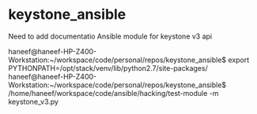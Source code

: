 # keystone_ansible

Need to add documentatio
Ansible module for keystone v3 api

haneef@haneef-HP-Z400-Workstation:~/workspace/code/personal/repos/keystone_ansible$ export PYTHONPATH=/opt/stack/venv/lib/python2.7/site-packages/
haneef@haneef-HP-Z400-Workstation:~/workspace/code/personal/repos/keystone_ansible$ /home/haneef/workspace/code/ansible/hacking/test-module  -m keystone_v3.py 

